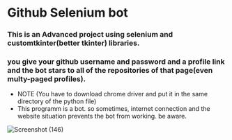 # Github Selenium bot

### This is an Advanced project using selenium and customtkinter(better tkinter) libraries.
### you give your github username and password and a profile link and the bot stars to all of the repositories of that page(even multy-paged profiles).

- NOTE (You have to download chrome driver and put it in the same directory of the python file)
- This programm is a bot. so sometimes, internet connection and the website situation prevents the bot from working. be aware.


![Screenshot (146)](https://github.com/artinmohajeri/github-bot-selenium-repository-star/assets/95845593/e9443764-6ff1-4a4f-ab7e-e540b30cfc76)
